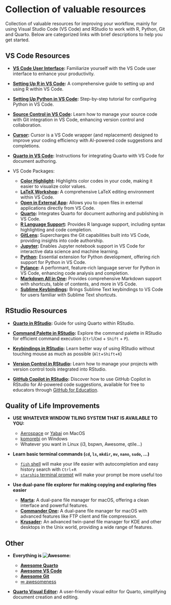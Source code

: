 # Collection of valuable resources

Collection of valuable resources for improving your workflow, mainly for using Visual Studio Code (VS Code) and RStudio to work with R, Python, Git and Quarto. Below are categorized links with brief descriptions to help you get started.

## VS Code Resources

- **[VS Code User Interface](https://code.visualstudio.com/docs/getstarted/userinterface):** Familiarize yourself with the VS Code user interface to enhance your productivity.

- **[Setting Up R in VS Code](https://code.visualstudio.com/docs/languages/r):** A comprehensive guide to setting up and using R within VS Code.

- **[Setting Up Python in VS Code](https://code.visualstudio.com/docs/python/python-tutorial):** Step-by-step tutorial for configuring Python in VS Code.

- **[Source Control in VS Code](https://code.visualstudio.com/docs/sourcecontrol/overview):** Learn how to manage your source code with Git integration in VS Code, enhancing version control and collaboration.

- **[Cursor](https://www.cursor.com):** Cursor is a VS Code wrapper (and replacement) designed to improve your coding efficiency with AI-powered code suggestions and completions.

- **[Quarto in VS Code](https://quarto.org/docs/tools/vscode.html):** Instructions for integrating Quarto with VS Code for document authoring.

- VS Code Packages:

    - **[Color Highlight](https://marketplace.visualstudio.com/items?itemName=naumovs.color-highlight):** Highlights color codes in your code, making it easier to visualize color values.
    - **[LaTeX Workshop](https://marketplace.visualstudio.com/items?itemName=James-Yu.latex-workshop):** A comprehensive LaTeX editing environment within VS Code.
    - **[Open in External App](https://marketplace.visualstudio.com/items?itemName=YuTengjing.open-in-external-app):** Allows you to open files in external applications directly from VS Code.
    - **[Quarto](https://marketplace.visualstudio.com/items?itemName=quarto.quarto):** Integrates Quarto for document authoring and publishing in VS Code.
    - **[R Language Support](https://marketplace.visualstudio.com/items?itemName=REditorSupport.r):** Provides R language support, including syntax highlighting and code completion.
    - **[GitLens](https://marketplace.visualstudio.com/items?itemName=eamodio.gitlens):** Supercharges the Git capabilities built into VS Code, providing insights into code authorship.
    - **[Jupyter](https://marketplace.visualstudio.com/items?itemName=ms-toolsai.jupyter):** Enables Jupyter notebook support in VS Code for interactive data science and machine learning.
    - **[Python](https://marketplace.visualstudio.com/items?itemName=ms-python.python):** Essential extension for Python development, offering rich support for Python in VS Code.
    - **[Pylance](https://marketplace.visualstudio.com/items?itemName=ms-python.vscode-pylance):** A performant, feature-rich language server for Python in VS Code, enhancing code analysis and completion.
    - **[Markdown All in One](https://marketplace.visualstudio.com/items?itemName=yzhang.markdown-all-in-one):** Provides comprehensive Markdown support with shortcuts, table of contents, and more in VS Code.
    - **[Sublime Keybindings](https://marketplace.visualstudio.com/items?itemName=ms-vscode.sublime-keybindings):** Brings Sublime Text keybindings to VS Code for users familiar with Sublime Text shortcuts.

## RStudio Resources

- **[Quarto in RStudio](https://quarto.org/docs/tools/rstudio.html):**  Guide for using Quarto within RStudio.

- **[Command Palette in RStudio](https://docs.posit.co/ide/user/ide/guide/ui/command-palette.html):** Explore the command palette in RStudio for efficient command execution (`Ctrl`/`Cmd` + `Shift` + `P`).

- **[Keybindings in RStudio](https://support.posit.co/hc/en-us/articles/200711853-Keyboard-Shortcuts-in-the-RStudio-IDE):** Learn better way of using RStudio without touching mouse as much as possible (`Alt`+`Shift`+`K`)

- **[Version Control in RStudio](https://docs.posit.co/ide/user/ide/guide/tools/version-control.html):** Learn how to manage your projects with version control tools integrated into RStudio.

- **[GitHub Copilot in RStudio](https://docs.posit.co/ide/user/ide/guide/tools/copilot.html):** Discover how to use GitHub Copilot in RStudio for AI-powered code suggestions, available for free to educators through [GitHub for Education](https://docs.github.com/en/copilot/managing-copilot/managing-copilot-as-an-individual-subscriber/managing-your-copilot-subscription/getting-free-access-to-copilot-as-a-student-teacher-or-maintainer).

## Quality of Life Improvements

- **USE WHATEVER WINDOW TILING SYSTEM THAT IS AVAILABLE TO YOU:**
  - [Aerospace](https://github.com/nikitabobko/AeroSpace) or [Yabai](https://github.com/koekeishiya/yabai) on MacOS
  - [komorebi](https://github.com/LGUG2Z/komorebi) on Windows
  - Whatever you want in Linux (i3, bspwn, Awesome, qtile...)

- **Learn basic terminal commands (`cd`, `ls`, `mkdir`, `mv`, `nano`, `sudo`, ...)**
  - [`fish` shell](https://fishshell.com/) will make your life easier with autocompletion and easy history search with `Ctrl`+`R`
  - [`starship` terminal prompt](https://starship.rs/) will make your prompt be more useful too

- **Use dual-pane file explorer for making copying and exploring files easier**
  - **[Marta](hhttps://marta.sh/):** A dual-pane file manager for macOS, offering a clean interface and powerful features.
  - **[Commander One](https://mac.eltima.com/file-manager.html):** A dual-pane file manager for macOS with advanced features like FTP client and file compression.
  - **[Krusader](https://krusader.org/):** An advanced twin-panel file manager for KDE and other desktops in the Unix world, providing a wide range of features.

## Other

- **Everything is ![Awesome](https://awesome.re/badge.svg):**
    
    - **[Awesome Quarto](https://github.com/mcanouil/awesome-quarto)** 
    - **[Awesome VS Code](https://github.com/viatsko/awesome-vscode)** 
    - **[Awesome Git](https://github.com/dictcp/awesome-git)**
    - [$\infty$ awesomeness](https://github.com/sindresorhus/awesome)


- **[Quarto Visual Editor](https://quarto.org/docs/visual-editor/):** A user-friendly visual editor for Quarto, simplifying document creation and editing.